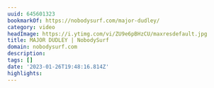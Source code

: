 ```yaml
---
uuid: 645601323
bookmarkOf: https://nobodysurf.com/major-dudley/
category: video
headImage: https://i.ytimg.com/vi/ZU9e6pBHzCU/maxresdefault.jpg
title: MAJOR DUDLEY | NobodySurf
domain: nobodysurf.com
description:
tags: []
date: '2023-01-26T19:48:16.814Z'
highlights:
---
```



